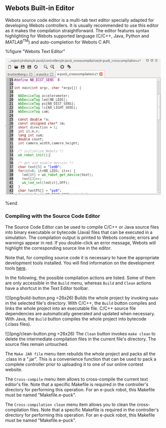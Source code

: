 ## Webots Built-in Editor

Webots source code editor is a multi-tab text editor specially adapted for
developing Webots controllers. It is usually recommended to use this editor as
it makes the compilation straightforward. The editor features syntax
highlighting for Webots supported language (C/C++, Java, Python and
*MATLAB*<sup>TM</sup>) and auto-completion for Webots C API.

%figure "Webots Text Editor"

![Webots Text Editor](png/text_editor.png)

%end

### Compiling with the Source Code Editor

The Source Code Editor can be used to compile C/C++ or Java source files into
binary executable or bytecode (Java) files that can be executed in a simulation.
The compilation output is printed to Webots console; errors and warnings appear
in red. If you double-click an error message, Webots will highlight the
corresponding source line in the editor.

Note that, for compiling source code it is necessary to have the appropriate
development tools installed. You will find information on the development tools
[here](#language-setup).

In the following, the possible compilation actions are listed. Some of them are
only accessible in the `Build` menu, whereas `Build` and `Clean` actions have a
shortcut in the Text Editor toolbar.

![](png/build-button.png =26x26) Builds the whole project by invoking `make` in
the selected file's directory. With C/C++, the `Build` button compiles and links
the whole project into an executable file. C/C++ source file dependencies are
automatically generated and updated when necessary. With Java, the `Build`
button compiles the whole project into bytecode (.class files).

![](png/clean-button.png =26x26) The `Clean` button invokes `make clean` to
delete the intermediate compilation files in the current file's directory. The
source files remain untouched.

The `Make JAR file` menu item rebuilds the whole project and packs all the
.class in a ".jar". This is a convenience function that can be used to pack a
complete controller prior to uploading it to one of our online contest website.

The `Cross-compile` menu item allows to cross-compile the current text editor's
file. Note that a specific Makefile is required in the controller's directory
for performing this operation. For an e-puck robot, this Makefile must be named
"Makefile.e-puck".

The `Cross-compilation clean` menu item allows you to clean the
cross-compilation files. Note that a specific Makefile is required in the
controller's directory for performing this operation. For an e-puck robot, this
Makefile must be named "Makefile.e-puck".

